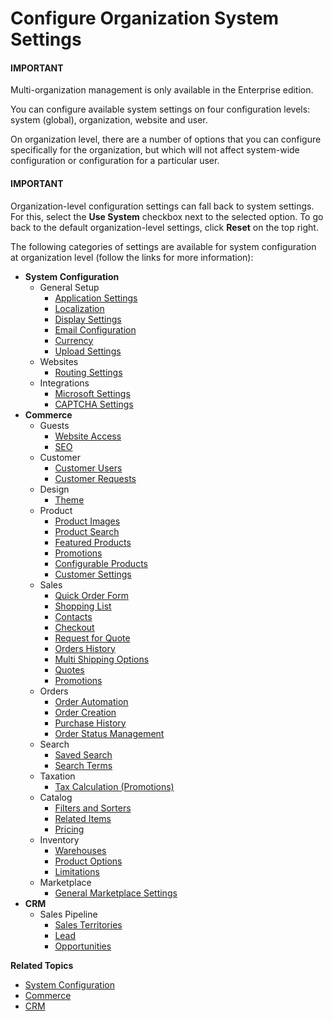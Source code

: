 <a id="doc-organization-configuration"></a>

# Configure Organization System Settings

#### IMPORTANT
Multi-organization management is only available in the Enterprise edition.

You can configure available system settings on four configuration levels: system (global), organization, website and user.

On organization level, there are a number of options that you can configure specifically for the organization, but which will not affect system-wide configuration or configuration for a particular user.

#### IMPORTANT
Organization-level configuration settings can fall back to system settings. For this, select the **Use System** checkbox next to the selected option. To go back to the default organization-level settings, click **Reset** on the top right.

The following categories of settings are available for system configuration at organization level (follow the links for more information):

* **System Configuration**
  * General Setup
    * [Application Settings](general-setup-org/organization-application-settings.md#admin-configuration-application-org)
    * [Localization](general-setup-org/organization-localization.md#config-guide-localization-organization-localization)
    * [Display Settings](general-setup-org/organization-display-settings.md#configuration-general-setup-display-settings-organization)
    * [Email Configuration](general-setup-org/organization-email-settings.md#admin-configuration-email-configuration-organization)
    * [Currency](general-setup-org/organization-currency.md#admin-configuration-currency-org)
    * [Upload Settings](general-setup-org/organization-upload-settings.md#configuration-guide-system-configuration-general-setup-sysconfig-upload-settings-organization)
  * Websites
    * [Routing Settings](general-setup-org/organization-routing.md#organization-config-website-routing)
  * Integrations
    * [Microsoft Settings](general-setup-org/integrations/organization-microsoft.md#organization-configuration-microsoft)
    * [CAPTCHA Settings](general-setup-org/integrations/organization-captcha.md#organization-configuration-captcha)
* **Commerce**
  * Guests
    * [Website Access](commerce/guests/organization-guest-access.md#guest-access-org)
    * [SEO](commerce/guests/organization-seo.md#sys-conf-commerce-guest-seo-org)
  * Customer
    * [Customer Users](commerce/customers/organization-customer-users.md#system-user-mngm-organization-configuration-commerce-customers-customer-users)
    * [Customer Requests](commerce/customers/organization-contact-us.md#sys-conf-commerce-customer-contact-request-organization)
  * Design
    * [Theme](commerce/design/organization-theme.md#configuration-commerce-design-theme-theme-settings-organization)
  * Product
    * [Product Images](commerce/product/organization-image-preview.md#sys-commerce-product-product-images-image-preview-organization)
    * [Product Search](commerce/product/organization-product-search.md#sys-users-organization-commerce-products-search)
    * [Featured Products](commerce/product/organization-featured-products.md#sys-users-organization-commerce-products-featured-products)
    * [Promotions](commerce/product/organization-new-arrivals.md#sys-users-organization-commerce-products-new-arrivals)
    * [Configurable Products](commerce/product/organization-configurable-products.md#config-guide-landing-commerce-products-configurable-products-organization)
    * [Customer Settings](commerce/product/organization-customer-settings.md#sys-users-organization-commerce-products-customer-settings)
  * Sales
    * [Quick Order Form](commerce/sales/organization-guest-quick-order.md#user-guide-system-configuration-commerce-sales-quick-order-form-organization)
    * [Shopping List](commerce/sales/organization-guest-shopping-list.md#user-guide-system-configuration-commerce-sales-shopping-list-per-organization)
    * [Contacts](commerce/sales/organization-sales-info.md#sys-conf-commerce-sales-contacts-organization)
    * [Checkout](commerce/sales/organization-guest-checkout.md#user-guide-system-configuration-commerce-sales-organization)
    * [Request for Quote](commerce/sales/organization-guest-rfq.md#user-guide-system-configuration-commerce-sales-rfq-organization)
    * [Orders History](commerce/sales/organization-orders-history.md#organization-commerce-configuration-sales-order-history)
    * [Multi Shipping Options](commerce/sales/organization-multi-shipping.md#user-guide-system-configuration-commerce-sales-multi-shipping-org)
    * [Quotes](commerce/sales/organization-quote.md#sys-organization-quotes)
    * [Promotions](commerce/sales/organization-promotions.md#sys-conf-commerce-sales-promotions-organization)
  * Orders
    * [Order Automation](commerce/orders/organization-order-automation.md#configuration-commerce-orders-order-automation-organization)
    * [Order Creation](commerce/orders/organization-order-creation.md#configuration-commerce-orders-order-creation-organization)
    * [Purchase History](commerce/orders/organization-previously-purchased.md#sys-commerce-orders-previously-purchased-org)
    * [Order Status Management](commerce/orders/organization-order-status-management.md#sys-commerce-orders-status-management-org)
  * Search
    * [Saved Search](commerce/search/organization-saved-search.md#organization-commerce-configuration-saved-search)
    * [Search Terms](commerce/search/org-search-terms.md#organization-commerce-configuration-search-history)
  * Taxation
    * [Tax Calculation (Promotions)](commerce/taxation/tax-calculation.md#user-guide-taxes-org-promotions)
  * Catalog
    * [Filters and Sorters](commerce/catalog/organization-filters-sorters.md#configuration-guide-commerce-configuration-catalog-filters-sorters-organization)
    * [Related Items](commerce/catalog/organization-related-products.md#sys-users-organization-commerce-catalog-related-products)
    * [Pricing](commerce/catalog/pricing.md#configuration-guide-commerce-configuration-catalog-pricing-organization)
  * Inventory
    * [Warehouses](commerce/inventory/organization-warehouses.md#warehouses-organization)
    * [Product Options](commerce/inventory/organization-product-options.md#sys-conf-commerce-inventory-product-options-organization)
    * [Limitations](commerce/inventory/organization-limitations.md#inventory-limitations-org)
  * Marketplace
    * [General Marketplace Settings](commerce/marketplace/organization-marketplace-general.md#configuration-commerce-marketplace-seller-organization)
* **CRM**
  * Sales Pipeline
    * [Sales Territories](crm/organization-sales-territories.md#sys-configuration-crm-sales-pipeline-sales-territories-organization)
    * [Lead](crm/organization-leads.md#leads-organization)
    * [Opportunities](crm/organization-opportunities.md#opportunities-organization)

**Related Topics**

* [System Configuration](general-setup-org/index.md)
* [Commerce](commerce/index.md)
* [CRM](crm/index.md)
